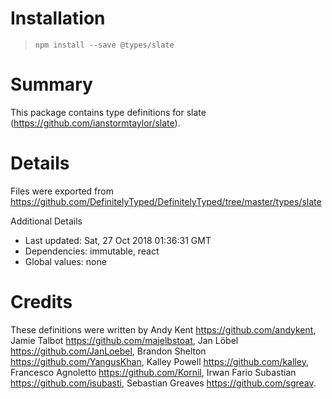 # Installation
> `npm install --save @types/slate`

# Summary
This package contains type definitions for slate (https://github.com/ianstormtaylor/slate).

# Details
Files were exported from https://github.com/DefinitelyTyped/DefinitelyTyped/tree/master/types/slate

Additional Details
 * Last updated: Sat, 27 Oct 2018 01:36:31 GMT
 * Dependencies: immutable, react
 * Global values: none

# Credits
These definitions were written by Andy Kent <https://github.com/andykent>, Jamie Talbot <https://github.com/majelbstoat>, Jan Löbel <https://github.com/JanLoebel>, Brandon Shelton <https://github.com/YangusKhan>, Kalley Powell <https://github.com/kalley>, Francesco Agnoletto <https://github.com/Kornil>, Irwan Fario Subastian <https://github.com/isubasti>, Sebastian Greaves <https://github.com/sgreav>.
